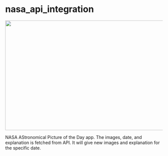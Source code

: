 # nasa_api_integration


<img src="https://user-images.githubusercontent.com/75217894/170118319-29ab27ee-3152-4145-a4fc-424b56d9b08a.PNG" width="650" height="350" />

NASA AStronomical Picture of the Day app.
The images, date, and explanation is fetched from API. It will give new images and explanation for the specific date.
